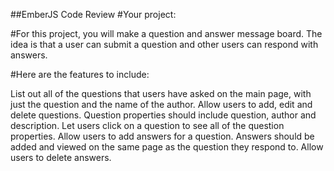 ##EmberJS Code Review
#Your project:

#For this project, you will make a question and answer message board. The idea is that a user can submit a question and other users can respond with answers.

#Here are the features to include:

List out all of the questions that users have asked on the main page, with just the question and the name of the author.
Allow users to add, edit and delete questions. Question properties should include question, author and description.
Let users click on a question to see all of the question properties.
Allow users to add answers for a question. Answers should be added and viewed on the same page as the question they respond to.
Allow users to delete answers.
